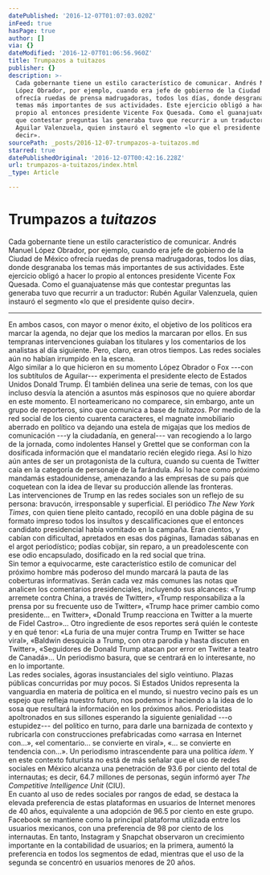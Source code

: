 ```yaml
---
datePublished: '2016-12-07T01:07:03.020Z'
inFeed: true
hasPage: true
author: []
via: {}
dateModified: '2016-12-07T01:06:56.960Z'
title: Trumpazos a tuitazos
publisher: {}
description: >-
  Cada gobernante tiene un estilo característico de comunicar. Andrés Manuel
  López Obrador, por ejemplo, cuando era jefe de gobierno de la Ciudad de México
  ofrecía ruedas de prensa madrugadoras, todos los días, donde desgranaba los
  temas más importantes de sus actividades. Este ejercicio obligó a hacer lo
  propio al entonces presidente Vicente Fox Quesada. Como el guanajuatense más
  que contestar preguntas las generaba tuvo que recurrir a un traductor: Rubén
  Aguilar Valenzuela, quien instauró el segmento «lo que el presidente quiso
  decir».
sourcePath: _posts/2016-12-07-trumpazos-a-tuitazos.md
starred: true
datePublishedOriginal: '2016-12-07T00:42:16.228Z'
url: trumpazos-a-tuitazos/index.html
_type: Article

---
```

# Trumpazos a _tuitazos_

Cada gobernante tiene un estilo característico de comunicar. Andrés Manuel López Obrador, por ejemplo, cuando era jefe de gobierno de la Ciudad de México ofrecía ruedas de prensa madrugadoras, todos los días, donde desgranaba los temas más importantes de sus actividades. Este ejercicio obligó a hacer lo propio al entonces presidente Vicente Fox Quesada. Como el guanajuatense más que contestar preguntas las generaba tuvo que recurrir a un traductor: Rubén Aguilar Valenzuela, quien instauró el segmento «lo que el presidente quiso decir».

---

En ambos casos, con mayor o menor éxito, el objetivo de los políticos era marcar la agenda, no dejar que los medios la marcaran por ellos. En sus tempranas intervenciones guiaban los titulares y los comentarios de los analistas al día siguiente. Pero, claro, eran otros tiempos. Las redes sociales aún no habían irrumpido en la escena.  
Algo similar a lo que hicieron en su momento López Obrador o Fox ---con los subtítulos de Aguilar--- experimenta el presidente electo de Estados Unidos Donald Trump. Él también delinea una serie de temas, con los que incluso desvía la atención a asuntos más espinosos que no quiere abordar en este momento. El norteamericano no comparece, sin embargo, ante un grupo de reporteros, sino que comunica a base de _tuitazos_. Por medio de la red social de los ciento cuarenta caracteres, el magnate inmobiliario aberrado en político va dejando una estela de migajas que los medios de comunicación ---y la ciudadanía, en general--- van recogiendo a lo largo de la jornada, como indolentes Hansel y Grettel que se conforman con la dosificada información que el mandatario recién elegido riega. Así lo hizo aún antes de ser un protagonista de la cultura, cuando su cuenta de Twitter caía en la categoría de personaje de la farándula. Así lo hace como próximo mandamás estadounidense, amenazando a las empresas de su país que coquetean con la idea de llevar su producción allende las fronteras.  
Las intervenciones de Trump en las redes sociales son un reflejo de su persona: bravucón, irresponsable y superficial. El periódico _The New York Times_, con quien tiene pleito cantado, recopiló en una doble página de su formato impreso todos los insultos y descalificaciones que el entonces candidato presidencial había vomitado en la campaña. Eran cientos, y cabían con dificultad, apretados en esas dos páginas, llamadas sábanas en el argot periodístico; podías cobijar, sin reparo, a un preadolescente con ese odio encapsulado, dosificado en la red social que trina.   
Sin temor a equivocarme, este característico estilo de comunicar del próximo hombre más poderoso del mundo marcará la pauta de las coberturas informativas. Serán cada vez más comunes las notas que analicen los comentarios presidenciales, incluyendo sus alcances: «Trump arremete contra China, a través de Twitter», «Trump responsabiliza a la prensa por su frecuente uso de Twitter», «Trump hace primer cambio como presidente... en Twitter», «Donald Trump reacciona en Twitter a la muerte de Fidel Castro»... Otro ingrediente de esos reportes será quién le conteste y en qué tenor: «La furia de una mujer contra Trump en Twitter se hace viral», «Baldwin desquicia a Trump, con otra parodia y hasta discuten en Twitter», «Seguidores de Donald Trump atacan por error en Twitter a teatro de Canadá»... Un periodismo basura, que se centrará en lo interesante, no en lo importante.   
Las redes sociales, ágoras insustanciales del siglo veintiuno. Plazas públicas concurridas por muy pocos. Si Estados Unidos representa la vanguardia en materia de política en el mundo, si nuestro vecino país es un espejo que refleja nuestro futuro, nos podemos ir haciendo a la idea de lo sosa que resultará la información en los próximos años. Periodistas apoltronados en sus sillones esperando la siguiente genialidad ---o estupidez--- del político en turno, para darle una barnizada de contexto y rubricarla con construcciones prefabricadas como «arrasa en Internet con...», «el comentario... se convierte en viral», «... se convierte en tendencia con...». Un periodismo intrascendente para una política _ídem_. Y en este contexto futurista no está de más señalar que el uso de redes sociales en México alcanza una penetración de 93.6 por ciento del total de internautas; es decir, 64.7 millones de personas, según informó ayer _The Competitive Intelligence Unit_ (CIU).   
En cuanto al uso de redes sociales por rangos de edad, se destaca la elevada preferencia de estas plataformas en usuarios de Internet menores de 40 años, equivalente a una adopción de 96.5 por ciento en este grupo. Facebook se mantiene como la principal plataforma utilizada entre los usuarios mexicanos, con una preferencia de 98 por ciento de los internautas. En tanto, Instagram y Snapchat observaron un crecimiento importante en la contabilidad de usuarios; en la primera, aumentó la preferencia en todos los segmentos de edad, mientras que el uso de la segunda se concentró en usuarios menores de 20 años.